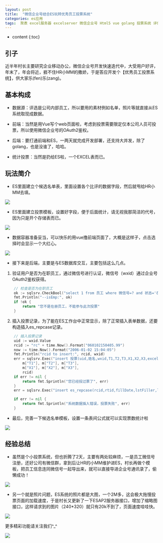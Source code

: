 ```yaml
---
layout: post
title:  "微信企业号结合ES玩转优秀员工投票系统"
categories: es应用
tags:  聚表 excel服务器 excelserver 微信企业号 Html5 vue golang 投票系统 评优评先
---
```


* content
{:toc}

## 引子
近半年村长主要研究企业移动办公，微信企业号开发快速迭代中，大受用户好评，年末了，年会将近，捱不住HR小MM的撒娇，于是答应开发个【优秀员工投票系统】，供大家乐(fen)乐(zang)。

## 基本构成
* 数据源：评选是公司内部员工，所以要用的素材例如名单，照片等就直接从ES系统取现成数据。

* 前端：当然是用Vue写个web页面啦，考虑到投票需要限定仅本公司人员可投票，所以使用微信企业号的OAuth2鉴权。

* 后端：要打通前端和ES，一两天就完成开发部署，还支持大并发，除了golang，也是没谁了，哈哈。

* 统计投票：当然是扔给ES啦，一个EXCEL表而已。

## 玩法简介
* ES里面建立个候选名单表，里面设置各个比评的数据字段，然后就甩给HR小MM去填。

![](/img/log4-1.jpg)

* ES里面建立投票模板，设置好字段，便于后面统计，请无视我那简洁的代号，因为只是开个存储表而已。

![](/img/log4-2.jpg)

* 数据容器准备妥当，可以快乐的用vue撸前端页面了，大概是这样子，点击选择时会显示一个大红心。

![](/img/log4-3.jpg)

* 接下来是后端，主要是与ES数据库交互，主要包括这么几点。

 1. 验证用户是否为在职员工，通过微信号进行认证，微信号（wxid）通过企业号OAuth2鉴权获得。

```go
    // 检查是否为在职员工
    ok := sqlsrv.CheckBool("select 1 from 员工 where 微信号=? and 状态='在职' ", wxid.Value)
    fmt.Println("--isEmp:", ok)
    if !ok {
        return "您不是在册员工，不能参与此次投票"
    }
```

 2. 插入投票记录，为了能在ES工作台中正常显示，除了正常插入表单数据，还要构造插入es_repcase记录。

```go
    // 插入投票记录
    uid := wxid.Value
    rcid := "rc" + time.Now().Format("060102150405.99")
    now := time.Now().Format("2006-01-02 15:04:05")
    fmt.Println("rcid to insert:", rcid, wxid)
    err = sqlsrv.Exec("insert 投票(uid,姓名,wxid,T1,T2,T3,X1,X2,X3,excelserverrcid,excelserverrtid) values(?,?,?,?,?,?,?,?,?,?,549.1)", uid, m["姓名"], wxid.Value,
        m["T1"], m["T2"], m["T3"],
        m["X1"], m["X2"], m["X3"],
        rcid)
    if err != nil {
        return fmt.Sprintln("您已经投过票了", err)
    }
    err = sqlsrv.Exec("insert es_repcase(rcid,rtid,fillDate,lstFiller,lstFillerName,lstFillDate) values(?,549.1,?,1,'sys',?)", rcid, now, now)

    if err != nil {
        return fmt.Sprintln("系统数据插入错误，投票失败", err)
    }
```

* 最后，完善一下候选名单模板，设置一条表间公式就可以实现票数统计啦

![](/img/log4-4.jpg)

## 经验总结
* 虽然是个小投票系统，但也折腾了2天，主要有两处较麻烦，一是员工微信号注册，还好公司有微信群，拿到后让HR的小MM维护进ES，村长再做个模板，把员工信息连同微信号一起导出来，就可以直接导进企业号通讯录了，偷懒成功！

![](/img/log4-5.jpg)

* 另一个就是照片问题，ES系统的照片都是大图，一个2M多，这会极大拖慢投票页面的加载速度，于是村长又更新了一下ESAP2服务器接口，增加了缩略图接口，这样请求到的图片（240*320）就只有20k不到了，页面速度哇哇快。

![](/img/log4-6.jpg)


更多精彩功能请关注我们^_^

![](/img/wx.jpg)
